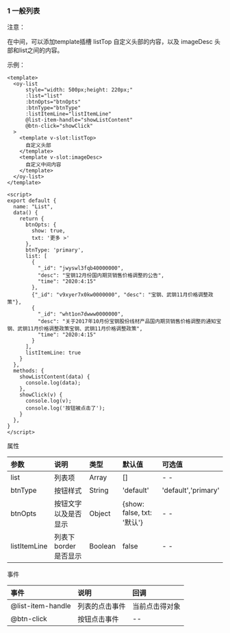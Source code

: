 ### 1 一般列表

注意：

在<oy-list></oy-list>中间，可以添加template插槽 listTop 自定义头部的内容，以及 imageDesc 头部和list之间的内容。



示例：

```vue
<template>
  <oy-list
      style="width: 500px;height: 220px;"
      :list="list"
      :btnOpts="btnOpts"
      :btnType="btnType"
      :listItemLine="listItemLine"
      @list-item-handle="showListContent"
      @btn-click="showClick"
  >
    <template v-slot:listTop>
      自定义头部
    </template>
    <template v-slot:imageDesc>
      自定义中间内容
    </template>
  </oy-list>
</template>

<script>
export default {
  name: "List",
  data() {
    return {
      btnOpts: {
        show: true,
        txt: '更多 >'
      },
      btnType: 'primary',
      list: [
        {
          "_id": "jwyswl3fqb40000000",
          "desc": "宝钢12月份国内期货销售价格调整的公告",
          "time": "2020:4:15"
        },
        {"_id": "v9xyer7x0kw0000000", "desc": "宝钢、武钢11月价格调整政策"},
        {
          "_id": "wht1on7dwww0000000",
          "desc": "关于2017年10月份宝钢股份线材产品国内期货销售价格调整的通知宝钢、武钢11月价格调整政策宝钢、武钢11月价格调整政策",
          "time": "2020:4:15"
        }
      ],
      listItemLine: true
    }
  },
  methods: {
    showListContent(data) {
      console.log(data);
    },
    showClick(v) {
      console.log(v);
      console.log('按钮被点击了');
    }
  },
}
</script>
```



属性

| 参数         | 说明                   | 类型    | 默认值                     | 可选值              |
| :----------- | :--------------------- | :------ | :------------------------- | :------------------ |
| list         | 列表项                 | Array   | []                         | - -                 |
| btnType      | 按钮样式               | String  | 'default'                  | 'default','primary' |
| btnOpts      | 按钮文字以及是否显示   | Object  | {show: false, txt: '默认'} | - -                 |
| listItemLine | 列表下 border 是否显示 | Boolean | false                      | - -                 |



事件

| 事件              | 说明           | 回调           |
| :---------------- | :------------- | :------------- |
| @list-item-handle | 列表的点击事件 | 当前点击得对象 |
| @btn-click        | 按钮点击事件   | --             |
